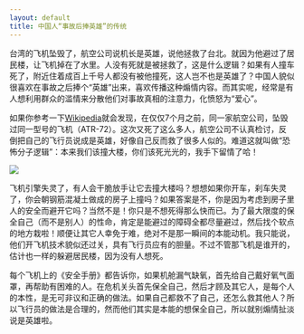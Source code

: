 ```yaml
---
layout: default
title: 中国人“事故后捧英雄”的传统
---
```



台湾的飞机坠毁了，航空公司说机长是英雄，说他拯救了台北。就因为他避过了居民楼，让飞机掉在了水里。人没有死就是被拯救了，这是什么逻辑？如果有人撞车死了，附近住着成百上千号人都没有被他撞死，这人岂不也是英雄了？中国人貌似很喜欢在事故之后捧个“英雄”出来，喜欢传播这种煽情内容。而其实呢，经常是有人想利用群众的滥情来分散他们对事故真相的注意力，化愤怒为“爱心”。

如果你参考一下<a href="http://en.wikipedia.org/wiki/ATR_72" target="_blank">Wikipedia</a>就会发现，在仅仅7个月之前，同一家航空公司，坠毁过同一型号的飞机（ATR-72）。这次又死了这么多人，航空公司不认真检讨，反倒把自己的飞行员说成是英雄，好像自己反而救了很多人似的。难道这就叫做“恐怖分子逻辑”：本来我们该撞大楼，你们该死光光的，我手下留情了哈！

<p><div class="image-package imagebubble" widget="ImageBubble">
<img src="http://upload-images.jianshu.io/upload_images/68562-ed1490b383c4214c.png?imageView2/2/w/1240/q/100" data-image-slug="ed1490b383c4214c" data-width="1828" data-height="1136" data-original-src="http://upload-images.jianshu.io/upload_images/68562-ed1490b383c4214c.png">
</div></p>

飞机引擎失灵了，有人会干脆放手让它去撞大楼吗？想想如果你开车，刹车失灵了，你会朝钢筋混凝土做成的房子上撞吗？如果答案是不，你是因为考虑到房子里人的安全而避开它吗？当然不是！你只是不想死得那么快而已。为了最大限度的保全自己（而不是别人）的性命，肯定是能避过的障碍全都尽量避过，然后找个软点的地方栽啦！顺便让其它人幸免于难，绝对不是那一瞬间的本能动机。我只能说，他们开飞机技术貌似还过关，具有飞行员应有的胆量。不过不管那飞机是谁开的，估计也一样的躲避居民楼，因为没有人想死。</p><p>每个飞机上的《安全手册》都告诉你，如果机舱漏气缺氧，首先给自己戴好氧气面罩，再帮助有困难的人。在危机关头首先保全自己，然后才顾及其它人，是每个人的本性，是无可非议和正确的做法。如果自己都救不了自己，还怎么救其他人？所以飞行员的做法是合理的，然而他们其实是本能的想保全自己，所以就别煽情扯淡说是英雄啦。</p>